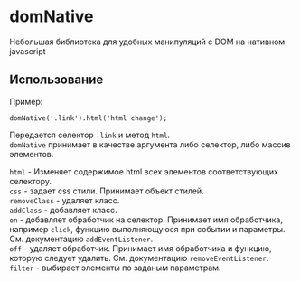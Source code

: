 # domNative

Небольшая библиотека для удобных манипуляций с DOM на нативном javascript

## Использование

Пример:
```
domNative('.link').html('html change');
```

Передается селектор `.link` и метод `html`.  
`domNative` принимает в качестве аргумента либо селектор, либо массив элементов.

`html` - Изменяет содержимое html всех элементов соответствующих селектору.  
`css` - задает css стили. Принимает объект стилей.  
`removeClass` - удаляет класс.  
`addClass` - добавляет класс.  
`on` - добавляет обработчик на селектор. Принимает имя обработчика, например `click`, функцию выполняющуюся при событии и параметры. См. документацию `addEventListener`.  
`off` - удаляет обработчик. Принимает имя обработчика и функцию, которую  следует удалить.  См. документацию `removeEventListener`.  
`filter` - выбирает элементы по заданым параметрам.


